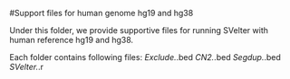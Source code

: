 #Support files for human genome hg19 and hg38

Under this folder, we provide supportive files for running SVelter with human reference hg19 and hg38.

Each folder contains following files:
*Exclude.*.bed
*CN2.*.bed
*Segdup.*.bed
*SVelter.*.r

